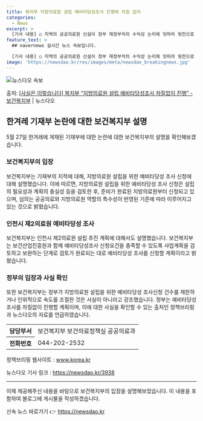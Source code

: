 ```yaml
---
title: 복지부 지방의료원 설립 예비타당성조사 진행에 차질 없어
categories:
  - News
excerpt: >
  [기사 내용] ○ 지역의 공공의료원 신설이 정부 재정부처의 수익성 논리에 잇따라 뒷전으로 밀려나고 있으며기재…
feature_text: >
  ## navernews 실시간 뉴스 속보입니다.

  [기사 내용] ○ 지역의 공공의료원 신설이 정부 재정부처의 수익성 논리에 잇따라 뒷전으로 밀려나고 있으며기재…
image: 'https://newsdao.kr/res/images/meta/newsdao_breakingnews.jpg'
---
```


![뉴스다오 속보](https://newsdao.kr/res/images/meta/newsdao_breakingnews.jpg)

<p>출처: <a href="https://newsdao.kr/3938" rel="dofollow">[사실은 이렇습니다] 복지부 “지방의료원 설립 예비타당성조사 차질없이 진행” - 보건복지부</a> | 뉴스다오</p>

<h2 data-ke-size="size26">한겨레 기재부 논란에 대한 보건복지부 설명</h2>
<p data-ke-size="size16">5월 27일 한겨레에 게재된 기재부에 대한 논란에 대한 보건복지부의 설명을 확인해보겠습니다.</p>

<h3>보건복지부의 입장</h3>
<p data-ke-size="size16">보건복지부는 기재부의 지적에 대해, 지방의료원 설립을 위한 예비타당성 조사 신청에 대해 설명했습니다. 이에 따르면, 지방의료원 설립을 위한 예비타당성 조사 신청은 설립의 필요성과 계획의 충실성 등을 검토한 후, 준비가 완료된 지방의료원부터 신청되고 있으며, 심의는 공공의료와 지방의료원 역할의 특수성이 반영된 기준에 따라 이루어지고 있는 것으로 밝혔습니다.</p>

<h3>인천시 제2의료원 예비타당성 조사</h3>
<p data-ke-size="size16">보건복지부는 인천시 제2의료원 설립 추진 계획에 대해서도 설명했습니다. 보건복지부는 보건산업진흥원과 함께 예비타당성조사 신청요건을 충족할 수 있도록 사업계획을 검토하고 보완하는 단계로 검토가 완료되는 대로 예비타당성 조사를 신청할 계획이라고 밝혔습니다.</p>

<h3>정부의 입장과 사실 확인</h3>
<p data-ke-size="size16">또한 보건복지부는 정부가 지방의료원 설립을 위한 예비타당성 조사신청 건수를 제한하거나 인위적으로 속도를 조절한 것은 사실이 아니라고 강조했습니다. 정부는 예비타당성조사를 차질없이 진행할 계획이며, 이에 대한 사실을 확인할 수 있는 출처인 정책브리핑과 뉴스다오의 자료를 언급하였습니다.</p>
<table>
  <tr>
    <th>담당부서</th>
    <td>보건복지부 보건의료정책실 공공의료과</td>
  </tr>
  <tr>
    <th>전화번호</th>
    <td>044-202-2532</td>
  </tr>
</table>
<p data-ke-size="size16">정책브리핑 웹사이트 : <a href="http://www.korea.kr">www.korea.kr</a></p>
<p data-ke-size="size16">뉴스다오 기사 링크 : <a href="https://newsdao.kr/3938">https://newsdao.kr/3938</a></p>
<hr>

이제 제공해주신 내용을 바탕으로 보건복지부의 입장을 설명해보았습니다. 이 내용을 포함하여 블로그에 게시물을 작성하겠습니다. 

신속 뉴스 바로가기 👉 <a href="https://newsdao.kr" rel="dofollow">https://newsdao.kr</a>


